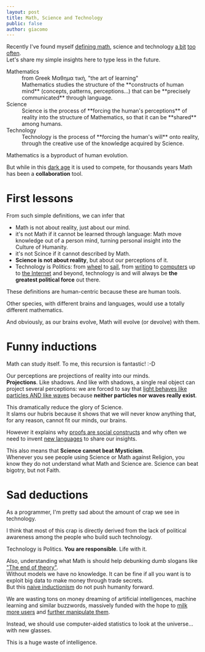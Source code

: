 ```yaml
---
layout: post
title: Math, Science and Technology
public: false
author: giacomo
---
```


Recently I've found myself [defining math](https://en.wikipedia.org/wiki/Definitions_of_mathematics),
science and technology [a bit](https://twitter.com/giacomotesio/status/1047177795015782401)
[too](https://mastodon.social/web/statuses/100751141447102078)
[often](https://mastodon.social/web/statuses/100875993258441657).  
Let's share my simple insights here to type less in the future.

<dl>
<dt>Mathematics</dt>
<dd>from Greek Μαθημα τικὴ, "the art of learning"<br/>
Mathematics studies the structure of the **constructs
of human mind** (concepts, patterns, perceptions...) that can be
**precisely communicated** through language.
</dd>
<dt>Science</dt>
<dd>
Science is the process of **forcing the human's perceptions** of reality
into the structure of Mathematics, so that it can be **shared** among humans.
</dd>
<dt>Technology</dt>
<dd>
Technology is the process of **forcing the human's will** onto reality,
through the creative use of the knowledge acquired by Science.
</dd>
</dl>

Mathematics is a byproduct of human evolution.

But while in this [dark age](https://en.wikipedia.org/wiki/Surveillance_capitalism)
it is used to compete, for thousands years Math has been a **collaboration** tool.

# First lessons

From such simple definitions, we can infer that

- Math is not about reality, just about our mind.
- it's not Math if it cannot be learned through language: Math move knowledge out of a person mind, turning personal insight into the Culture of Humanity.
- it's not Scince if it cannot described by Math.
- **Science is not about reality**, but about our perceptions of it.
- Technology is Politics: from [wheel](https://en.wikipedia.org/wiki/Wheel) to [sail](https://en.wikipedia.org/wiki/Sail),
  from [writing](https://en.wikipedia.org/wiki/Writing#History) to [computers](https://en.wikipedia.org/wiki/Computer#History) up to [the Internet](https://medium.com/@giacomo_59737/the-web-is-still-a-darpa-weapon-31e3c3b032b8) and beyond,
  technology is and will always be **the greatest political force** out there.

These definitions are human-centric because these are human tools.

Other species, with different brains and languages, would use a
totally different mathematics.

And obviously, as our brains evolve, Math will evolve (or devolve) with them.

# Funny inductions

Math can study itself. To me, this recursion is fantastic! :-D

Our perceptions are projections of reality into our minds.  
**Projections**. Like shadows. And like with shadows, a single real object can
project several perceptions: we are forced to say that [light behaves
like particles AND like waves](https://en.wikipedia.org/wiki/Wave%E2%80%93particle_duality)
because **neither particles nor waves really exist**.

This dramatically reduce the glory of Science.  
It slams our hubris because it shows that we will never know anything that, for any reason, cannot fit our minds, our brains.

However it explains why [proofs are social constructs](https://mathbabe.org/2012/08/06/what-is-a-proof/) and
why often we need to invent [new languages](https://en.wikipedia.org/wiki/Alexander_Grothendieck) to share our insights.

This also means that **Science cannot beat Mysticism**.  
Whenever you see people using Science or Math against Religion, you know they do not understand what Math and Science are.
Science can beat bigotry, but not Faith.

# Sad deductions

As a programmer, I'm pretty sad about the amount of crap we see in technology.

I think that most of this crap is directly derived from the lack of
political awareness among the people who build such technology.

Technology is Politics. **You are responsible**. Life with it.

Also, understanding what Math is should help debunking dumb slogans
like ["The end of theory"](https://www.wired.com/2008/06/pb-theory/).  
Without models we have no knowledge.
It can be fine if all you want is to exploit big data to make money through trade secrets.  
But this [naive inductionism](https://arxiv.org/pdf/1705.11186.pdf) do not push humanity forward.

We are wasting tons on money dreaming of artificial intelligences, machine learning and similar buzzwords,
massively funded with the hope to [milk more users](https://www.telegraph.co.uk/technology/2018/10/09/amazon-patents-new-alexa-feature-knows-offers-medicine/) and [further manipulate them](https://fas.org/irp/doddir/army/fm3-05-30.pdf).

Instead, we should use computer-aided statistics to look at the universe... with new glasses.

This is a huge waste of intelligence.
